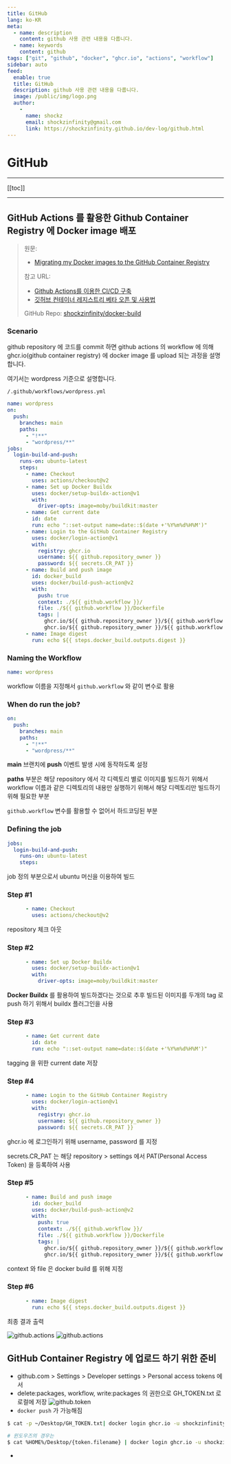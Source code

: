 ```yaml
---
title: GitHub
lang: ko-KR
meta:
  - name: description
    content: github 사용 관련 내용을 다룹니다.
  - name: keywords
    content: github
tags: ["git", "github", "docker", "ghcr.io", "actions", "workflow"]
sidebar: auto
feed:
  enable: true
  title: GitHub
  description: github 사용 관련 내용을 다룹니다.
  image: /public/img/logo.png
  author:
    -
      name: shockz
      email: shockzinfinity@gmail.com
      link: https://shockzinfinity.github.io/dev-log/github.html
---
```


# GitHub

<TagLinks />

---

[[toc]]

---

## GitHub Actions 를 활용한 Github Container Registry 에 Docker image 배포
  > 원문:
  > - [Migrating my Docker images to the GitHub Container Registry](https://www.mediaglasses.blog/2020/09/27/migrating-my-docker-images-to-the-github-container-registry/)
  > 
  > 참고 URL:
  > - [Github Actions를 이용한 CI/CD 구축](https://velog.io/@chrishan/Github-Actions%EB%A5%BC-%EC%9D%B4%EC%9A%A9%ED%95%9C-CICD)  
  > - [깃허브 컨테이너 레지스트리 베타 오픈 및 사용법](https://www.44bits.io/ko/post/news--github-container-registry-beta-release)
  > 
  > GitHub Repo: [shockzinfinity/docker-build](https://github.com/shockzinfinity/docker-build)

### Scenario

  github repository 에 코드를 commit 하면 github actions 의 workflow 에 의해 ghcr.io(github container registry) 에 docker image 를 upload 되는 과정을 설명합니다.

  여기서는 wordpress 기준으로 설명합니다.

  `/.github/workflows/wordpress.yml`
```yml
name: wordpress
on:
  push:
    branches: main
    paths:
      - "!**"
      - "wordpress/**"
jobs:
  login-build-and-push:
    runs-on: ubuntu-latest
    steps:
      - name: Checkout
        uses: actions/checkout@v2
      - name: Set up Docker Buildx
        uses: docker/setup-buildx-action@v1
        with:
          driver-opts: image=moby/buildkit:master
      - name: Get current date
        id: date
        run: echo "::set-output name=date::$(date +'%Y%m%d%H%M')"
      - name: Login to the GitHub Container Registry
        uses: docker/login-action@v1
        with:
          registry: ghcr.io
          username: ${{ github.repository_owner }}
          password: ${{ secrets.CR_PAT }}
      - name: Build and push image
        id: docker_build
        uses: docker/build-push-action@v2
        with:
          push: true
          context: ./${{ github.workflow }}/
          file: ./${{ github.workflow }}/Dockerfile
          tags: |
            ghcr.io/${{ github.repository_owner }}/${{ github.workflow }}:latest
            ghcr.io/${{ github.repository_owner }}/${{ github.workflow }}:${{ steps.date.outputs.date }}
      - name: Image digest
        run: echo ${{ steps.docker_build.outputs.digest }}
```

### Naming the Workflow

```yml
name: wordpress
```
  workflow 이름을 지정해서 `github.workflow` 와 같이 변수로 활용

### When do run the job?

```yml
on:
  push:
    branches: main
    paths:
      - "!**"
      - "wordpress/**"
```
  **main** 브랜치에 **push** 이벤트 발생 시에 동작하도록 설정

  **paths** 부분은 해당 repository 에서 각 디렉토리 별로 이미지를 빌드하기 위해서 workflow 이름과 같은 디렉토리의 내용만 실행하기 위해서 해당 디렉토리만 빌드하기 위해 필요한 부분
  
  `github.workflow` 변수를 활용할 수 없어서 하드코딩된 부분

### Defining the job

```yml
jobs:
  login-build-and-push:
    runs-on: ubuntu-latest
    steps:
```
  job 정의 부분으로서 ubuntu 머신을 이용하여 빌드

### Step #1

```yml
      - name: Checkout
        uses: actions/checkout@v2
```
  repository 체크 아웃

### Step #2

```yml
      - name: Set up Docker Buildx
        uses: docker/setup-buildx-action@v1
        with:
          driver-opts: image=moby/buildkit:master
```
  **Docker Buildx** 를 활용하여 빌드하겠다는 것으로 추후 빌드된 이미지를 두개의 tag 로 push 하기 위해서 buildx 플러그인을 사용

### Step #3

```yml
      - name: Get current date
        id: date
        run: echo "::set-output name=date::$(date +'%Y%m%d%H%M')"
```
  tagging 을 위한 current date 저장

### Step #4

```yml
      - name: Login to the GitHub Container Registry
        uses: docker/login-action@v1
        with:
          registry: ghcr.io
          username: ${{ github.repository_owner }}
          password: ${{ secrets.CR_PAT }}
```
  ghcr.io 에 로그인하기 위해 username, password 를 지정

  secrets.CR_PAT 는 해당 repository > settings 에서 PAT(Personal Access Token) 을 등록하여 사용

### Step #5

```yml
      - name: Build and push image
        id: docker_build
        uses: docker/build-push-action@v2
        with:
          push: true
          context: ./${{ github.workflow }}/
          file: ./${{ github.workflow }}/Dockerfile
          tags: |
            ghcr.io/${{ github.repository_owner }}/${{ github.workflow }}:latest
            ghcr.io/${{ github.repository_owner }}/${{ github.workflow }}:${{ steps.date.outputs.date }}
```
  context 와 file 은 docker build 를 위해 지정

### Step #6

```yml
      - name: Image digest
        run: echo ${{ steps.docker_build.outputs.digest }}
```
  최종 결과 출력

![github.actions](./image/github.actions.1.png)
![github.actions](./image/github.actions.2.png)

## GitHub Container Registry 에 업로드 하기 위한 준비

- github.com > Settings > Developer settings > Personal access tokens 에서
- delete:packages, workflow, write:packages 의 권한으로 GH_TOKEN.txt 로 로컬에 저장
![github.token](./image/github.token.1.png)
- `docker push` 가 가능해짐
```bash
$ cat -p ~/Desktop/GH_TOKEN.txt| docker login ghcr.io -u shockzinfinity --password-stdin

# 윈도우즈의 경우는
$ cat %HOME%/Desktop/{token.filename} | docker login ghcr.io -u shockzinfinity --password-stdin
```
- 
